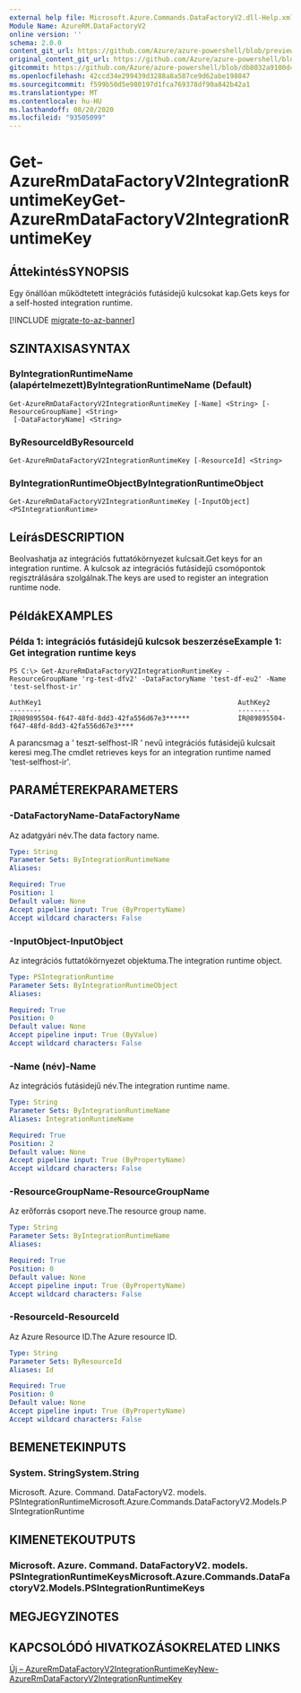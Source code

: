 ```yaml
---
external help file: Microsoft.Azure.Commands.DataFactoryV2.dll-Help.xml
Module Name: AzureRM.DataFactoryV2
online version: ''
schema: 2.0.0
content_git_url: https://github.com/Azure/azure-powershell/blob/preview/src/ResourceManager/DataFactories/Commands.DataFactoryV2/help/Get-AzureRmDataFactoryV2IntegrationRuntimeKey.md
original_content_git_url: https://github.com/Azure/azure-powershell/blob/preview/src/ResourceManager/DataFactories/Commands.DataFactoryV2/help/Get-AzureRmDataFactoryV2IntegrationRuntimeKey.md
gitcommit: https://github.com/Azure/azure-powershell/blob/db8032a9100d47fd3aa4248c7807d8e0bb538e83
ms.openlocfilehash: 42ccd34e299439d3288a8a587ce9d62abe198847
ms.sourcegitcommit: f599b50d5e980197d1fca769378df90a842b42a1
ms.translationtype: MT
ms.contentlocale: hu-HU
ms.lasthandoff: 08/20/2020
ms.locfileid: "93505099"
---
```

# <span data-ttu-id="9e0a2-101">Get-AzureRmDataFactoryV2IntegrationRuntimeKey</span><span class="sxs-lookup"><span data-stu-id="9e0a2-101">Get-AzureRmDataFactoryV2IntegrationRuntimeKey</span></span>

## <span data-ttu-id="9e0a2-102">Áttekintés</span><span class="sxs-lookup"><span data-stu-id="9e0a2-102">SYNOPSIS</span></span>
<span data-ttu-id="9e0a2-103">Egy önállóan működtetett integrációs futásidejű kulcsokat kap.</span><span class="sxs-lookup"><span data-stu-id="9e0a2-103">Gets keys for a self-hosted integration runtime.</span></span>

[!INCLUDE [migrate-to-az-banner](../../includes/migrate-to-az-banner.md)]

## <span data-ttu-id="9e0a2-104">SZINTAXISA</span><span class="sxs-lookup"><span data-stu-id="9e0a2-104">SYNTAX</span></span>

### <span data-ttu-id="9e0a2-105">ByIntegrationRuntimeName (alapértelmezett)</span><span class="sxs-lookup"><span data-stu-id="9e0a2-105">ByIntegrationRuntimeName (Default)</span></span>
```
Get-AzureRmDataFactoryV2IntegrationRuntimeKey [-Name] <String> [-ResourceGroupName] <String>
 [-DataFactoryName] <String>
```

### <span data-ttu-id="9e0a2-106">ByResourceId</span><span class="sxs-lookup"><span data-stu-id="9e0a2-106">ByResourceId</span></span>
```
Get-AzureRmDataFactoryV2IntegrationRuntimeKey [-ResourceId] <String>
```

### <span data-ttu-id="9e0a2-107">ByIntegrationRuntimeObject</span><span class="sxs-lookup"><span data-stu-id="9e0a2-107">ByIntegrationRuntimeObject</span></span>
```
Get-AzureRmDataFactoryV2IntegrationRuntimeKey [-InputObject] <PSIntegrationRuntime>
```

## <span data-ttu-id="9e0a2-108">Leírás</span><span class="sxs-lookup"><span data-stu-id="9e0a2-108">DESCRIPTION</span></span>
<span data-ttu-id="9e0a2-109">Beolvashatja az integrációs futtatókörnyezet kulcsait.</span><span class="sxs-lookup"><span data-stu-id="9e0a2-109">Get keys for an integration runtime.</span></span> <span data-ttu-id="9e0a2-110">A kulcsok az integrációs futásidejű csomópontok regisztrálására szolgálnak.</span><span class="sxs-lookup"><span data-stu-id="9e0a2-110">The keys are used to register an integration runtime node.</span></span>

## <span data-ttu-id="9e0a2-111">Példák</span><span class="sxs-lookup"><span data-stu-id="9e0a2-111">EXAMPLES</span></span>

### <span data-ttu-id="9e0a2-112">Példa 1: integrációs futásidejű kulcsok beszerzése</span><span class="sxs-lookup"><span data-stu-id="9e0a2-112">Example 1: Get integration runtime keys</span></span>
```
PS C:\> Get-AzureRmDataFactoryV2IntegrationRuntimeKey -ResourceGroupName 'rg-test-dfv2' -DataFactoryName 'test-df-eu2' -Name 'test-selfhost-ir'

AuthKey1                                                 AuthKey2
--------                                                 --------
IR@89895504-f647-48fd-8dd3-42fa556d67e3******            IR@89895504-f647-48fd-8dd3-42fa556d67e3****
```

<span data-ttu-id="9e0a2-113">A parancsmag a ' teszt-selfhost-IR ' nevű integrációs futásidejű kulcsait keresi meg.</span><span class="sxs-lookup"><span data-stu-id="9e0a2-113">The cmdlet retrieves keys for an integration runtime named 'test-selfhost-ir'.</span></span>

## <span data-ttu-id="9e0a2-114">PARAMÉTEREK</span><span class="sxs-lookup"><span data-stu-id="9e0a2-114">PARAMETERS</span></span>

### <span data-ttu-id="9e0a2-115">-DataFactoryName</span><span class="sxs-lookup"><span data-stu-id="9e0a2-115">-DataFactoryName</span></span>
<span data-ttu-id="9e0a2-116">Az adatgyári név.</span><span class="sxs-lookup"><span data-stu-id="9e0a2-116">The data factory name.</span></span>

```yaml
Type: String
Parameter Sets: ByIntegrationRuntimeName
Aliases: 

Required: True
Position: 1
Default value: None
Accept pipeline input: True (ByPropertyName)
Accept wildcard characters: False
```

### <span data-ttu-id="9e0a2-117">-InputObject</span><span class="sxs-lookup"><span data-stu-id="9e0a2-117">-InputObject</span></span>
<span data-ttu-id="9e0a2-118">Az integrációs futtatókörnyezet objektuma.</span><span class="sxs-lookup"><span data-stu-id="9e0a2-118">The integration runtime object.</span></span>

```yaml
Type: PSIntegrationRuntime
Parameter Sets: ByIntegrationRuntimeObject
Aliases: 

Required: True
Position: 0
Default value: None
Accept pipeline input: True (ByValue)
Accept wildcard characters: False
```

### <span data-ttu-id="9e0a2-119">-Name (név)</span><span class="sxs-lookup"><span data-stu-id="9e0a2-119">-Name</span></span>
<span data-ttu-id="9e0a2-120">Az integrációs futásidejű név.</span><span class="sxs-lookup"><span data-stu-id="9e0a2-120">The integration runtime name.</span></span>

```yaml
Type: String
Parameter Sets: ByIntegrationRuntimeName
Aliases: IntegrationRuntimeName

Required: True
Position: 2
Default value: None
Accept pipeline input: True (ByPropertyName)
Accept wildcard characters: False
```

### <span data-ttu-id="9e0a2-121">-ResourceGroupName</span><span class="sxs-lookup"><span data-stu-id="9e0a2-121">-ResourceGroupName</span></span>
<span data-ttu-id="9e0a2-122">Az erőforrás csoport neve.</span><span class="sxs-lookup"><span data-stu-id="9e0a2-122">The resource group name.</span></span>

```yaml
Type: String
Parameter Sets: ByIntegrationRuntimeName
Aliases: 

Required: True
Position: 0
Default value: None
Accept pipeline input: True (ByPropertyName)
Accept wildcard characters: False
```

### <span data-ttu-id="9e0a2-123">-ResourceId</span><span class="sxs-lookup"><span data-stu-id="9e0a2-123">-ResourceId</span></span>
<span data-ttu-id="9e0a2-124">Az Azure Resource ID.</span><span class="sxs-lookup"><span data-stu-id="9e0a2-124">The Azure resource ID.</span></span>

```yaml
Type: String
Parameter Sets: ByResourceId
Aliases: Id

Required: True
Position: 0
Default value: None
Accept pipeline input: True (ByPropertyName)
Accept wildcard characters: False
```

## <span data-ttu-id="9e0a2-125">BEMENETEK</span><span class="sxs-lookup"><span data-stu-id="9e0a2-125">INPUTS</span></span>

### <span data-ttu-id="9e0a2-126">System. String</span><span class="sxs-lookup"><span data-stu-id="9e0a2-126">System.String</span></span>
<span data-ttu-id="9e0a2-127">Microsoft. Azure. Command. DataFactoryV2. models. PSIntegrationRuntime</span><span class="sxs-lookup"><span data-stu-id="9e0a2-127">Microsoft.Azure.Commands.DataFactoryV2.Models.PSIntegrationRuntime</span></span> 


## <span data-ttu-id="9e0a2-128">KIMENETEK</span><span class="sxs-lookup"><span data-stu-id="9e0a2-128">OUTPUTS</span></span>

### <span data-ttu-id="9e0a2-129">Microsoft. Azure. Command. DataFactoryV2. models. PSIntegrationRuntimeKeys</span><span class="sxs-lookup"><span data-stu-id="9e0a2-129">Microsoft.Azure.Commands.DataFactoryV2.Models.PSIntegrationRuntimeKeys</span></span>


## <span data-ttu-id="9e0a2-130">MEGJEGYZI</span><span class="sxs-lookup"><span data-stu-id="9e0a2-130">NOTES</span></span>

## <span data-ttu-id="9e0a2-131">KAPCSOLÓDÓ HIVATKOZÁSOK</span><span class="sxs-lookup"><span data-stu-id="9e0a2-131">RELATED LINKS</span></span>
[<span data-ttu-id="9e0a2-132">Új – AzureRmDataFactoryV2IntegrationRuntimeKey</span><span class="sxs-lookup"><span data-stu-id="9e0a2-132">New-AzureRmDataFactoryV2IntegrationRuntimeKey</span></span>]()
